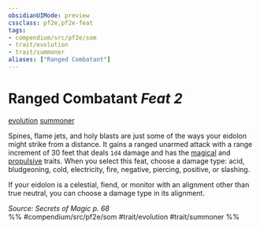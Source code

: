 ```yaml
---
obsidianUIMode: preview
cssclass: pf2e,pf2e-feat
tags:
- compendium/src/pf2e/som
- trait/evolution
- trait/summoner
aliases: ["Ranged Combatant"]
---
```

# Ranged Combatant  *Feat 2*  
[evolution](rules/traits/evolution-som.md)  [summoner](rules/traits/summoner-som.md)  


Spines, flame jets, and holy blasts are just some of the ways your eidolon might strike from a distance. It gains a ranged unarmed attack with a range increment of 30 feet that deals `1d4` damage and has the [magical](rules/traits/magical.md) and [propulsive](rules/traits/propulsive.md) traits. When you select this feat, choose a damage type: acid, bludgeoning, cold, electricity, fire, negative, piercing, positive, or slashing.

If your eidolon is a celestial, fiend, or monitor with an alignment other than true neutral, you can choose a damage type in its alignment.

*Source: Secrets of Magic p. 68*  
%% #compendium/src/pf2e/som #trait/evolution #trait/summoner %%